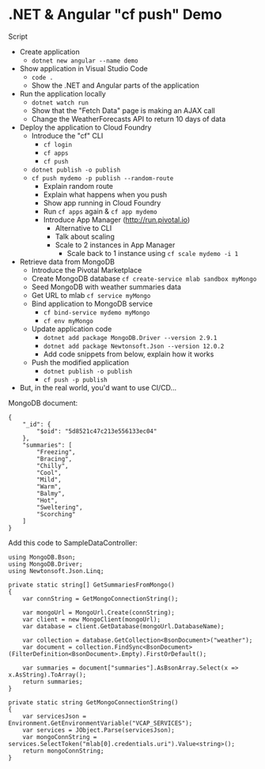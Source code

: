 # .NET & Angular "cf push" Demo


Script
- Create application
    - `dotnet new angular --name demo`
- Show application in Visual Studio Code
    - `code .`
    - Show the .NET and Angular parts of the application
- Run the application locally
    - `dotnet watch run`
    - Show that the "Fetch Data" page is making an AJAX call
    - Change the WeatherForecasts API to return 10 days of data
- Deploy the application to Cloud Foundry
    - Introduce the "cf" CLI
        - `cf login`
        - `cf apps`
        - `cf push`
    - `dotnet publish -o publish`
    - `cf push mydemo -p publish --random-route`
        - Explain random route
        - Explain what happens when you push
        - Show app running in Cloud Foundry
        - Run `cf apps` again & `cf app mydemo`
        - Introduce App Manager (http://run.pivotal.io)
            - Alternative to CLI
            - Talk about scaling
            - Scale to 2 instances in App Manager
                - Scale back to 1 instance using `cf scale mydemo -i 1`
- Retrieve data from MongoDB
    - Introduce the Pivotal Marketplace
    - Create MongoDB database `cf create-service mlab sandbox myMongo`
    - Seed MongoDB with weather summaries data
    - Get URL to mlab `cf service myMongo`
    - Bind application to MongoDB service
        - `cf bind-service mydemo myMongo`
        - `cf env myMongo`
    - Update application code
        - `dotnet add package MongoDB.Driver --version 2.9.1`
        - `dotnet add package Newtonsoft.Json --version 12.0.2`
        - Add code snippets from below, explain how it works
    - Push the modified application
        - `dotnet publish -o publish`
        - `cf push -p publish`
- But, in the real world, you'd want to use CI/CD...

MongoDB document:
```
{
    "_id": {
        "$oid": "5d8521c47c213e556133ec04"
    },
    "summaries": [
        "Freezing",
        "Bracing",
        "Chilly",
        "Cool",
        "Mild",
        "Warm",
        "Balmy",
        "Hot",
        "Sweltering",
        "Scorching"
    ]
}
```


Add this code to SampleDataController:
```
using MongoDB.Bson;
using MongoDB.Driver;
using Newtonsoft.Json.Linq;

private static string[] GetSummariesFromMongo()
{
    var connString = GetMongoConnectionString();

    var mongoUrl = MongoUrl.Create(connString);
    var client = new MongoClient(mongoUrl);
    var database = client.GetDatabase(mongoUrl.DatabaseName);

    var collection = database.GetCollection<BsonDocument>("weather");
    var document = collection.FindSync<BsonDocument>(FilterDefinition<BsonDocument>.Empty).FirstOrDefault();

    var summaries = document["summaries"].AsBsonArray.Select(x => x.AsString).ToArray();
    return summaries;
}

private static string GetMongoConnectionString()
{
    var servicesJson = Environment.GetEnvironmentVariable("VCAP_SERVICES");
    var services = JObject.Parse(servicesJson);
    var mongoConnString = services.SelectToken("mlab[0].credentials.uri").Value<string>();
    return mongoConnString;
}
```
